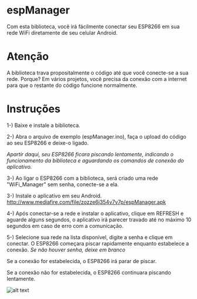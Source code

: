 # espManager
Com esta biblioteca, você irá fácilmente conectar seu ESP8266 em sua rede WiFi diretamente de seu celular Android.


# Atenção
A biblioteca trava propositalmente o código até que você conecte-se a sua rede. Porque? Em vários projetos, você precisa da conexão com a internet para que o restante do código funcione normalmente.



# Instruções

1-) Baixe e instale a biblioteca.

2-) Abra o arquivo de exemplo (espManager.ino), faça o upload do código ao seu ESP8266 e deixe-o ligado.

*Apartir daqui, seu ESP8266 ficara piscando lentamente, indicando o funcionamento da biblioteca e aguardando os comandos de conexão do aplicativo.*

3-) Ao ligar o ESP8266 com a biblioteca, será criado uma rede "WiFi_Manager" sem senha, conecte-se a ela.

3-) Instale o aplicativo em seu Android. http://www.mediafire.com/file/zozze6j354v7v7p/espManager.apk

4-) Após conectar-se a rede e instalar o aplicativo, clique em REFRESH e aguarde alguns segundos, o aplicativo irá parecer travado até no máximo 10 segundos em caso de erro com a comunicação.

5-) Selecione sua rede na lista disponível, digite a senha e clique em conectar. O ESP8266 começara piscar rapidamente enquanto estabelece a conexão. *Se não houver senha, deixe em branco*

Se a conexão for estabelecida, o ESP8266 irá parar de piscar.

Se a conexão não for estabelecida, o ESP8266 continuara piscando lentamente.


![alt text](http://i.imgur.com/rZc5muP.png)
